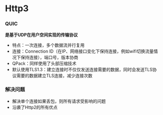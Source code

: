 # Http3

### QUIC

**是基于UDP在用户空间实现的传输协议**

* 特点：一次连接，多个数据流并行复用
* 连接：Connection ID（在IP、网络接口变化下保持连接，例如wifi切换流量情况下保持连接），端口号，版本协商
* QPack：同样使用了头部压缩技术
* 默认使用TLS1.3：建立连接时不仅仅发送连接需要的数据，同时会发送TLS协议需要的数据建立TLS连接，减少连接次数

### 解决问题

* 解决单个连接如果丢包，则所有请求受影响的问题
* 沿袭了Http2的所有优点